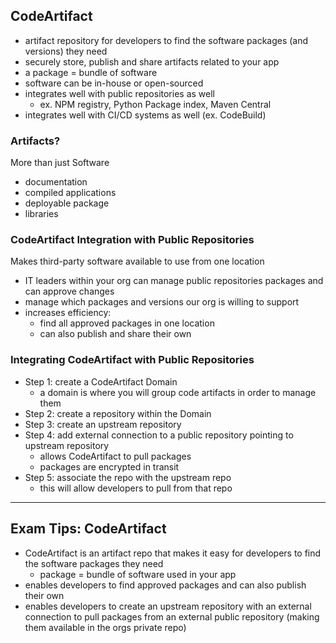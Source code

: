 ## CodeArtifact
- artifact repository for developers to find the software packages (and versions) they need
- securely store, publish and share artifacts related to your app
- a package = bundle of software
- software can be in-house or open-sourced 
- integrates well with public repositories as well
  - ex. NPM registry, Python Package index, Maven Central
- integrates well with CI/CD systems as well (ex. CodeBuild)

### Artifacts?
More than just Software
- documentation
- compiled applications
- deployable package 
- libraries

### CodeArtifact Integration with Public Repositories
Makes third-party software available to use from one location
- IT leaders within your org can manage public repositories packages and can approve changes
- manage which packages and versions our org is willing to support 
- increases efficiency: 
  - find all approved packages in one location
  - can also publish and share their own

### Integrating CodeArtifact with Public Repositories
- Step 1: create a CodeArtifact Domain
  - a domain is where you will group code artifacts in order to manage them
- Step 2: create a repository within the Domain
- Step 3: create an upstream repository 
- Step 4: add external connection to a public repository pointing to upstream repository 
  - allows CodeArtifact to pull packages
  - packages are encrypted in transit
- Step 5: associate the repo with the upstream repo
  - this will allow developers to pull from that repo

---
## Exam Tips: CodeArtifact
- CodeArtifact is an artifact repo that makes it easy for developers to find the software packages they need 
  - package = bundle of software used in your app
- enables developers to find approved packages and can also publish their own
- enables developers to create an upstream repository with an external connection to pull packages from an external public repository (making them available in the orgs private repo)
